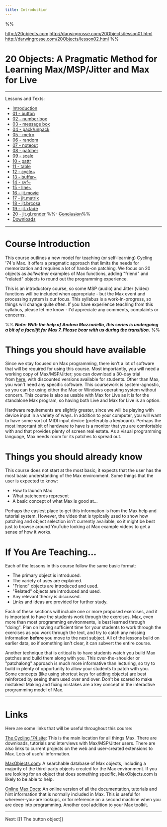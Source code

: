 ```yaml
---
title: Introduction
---
```


%%

http://20objects.com
http://darwingrosse.com/20Objects/lesson01.html
http://darwingrosse.com/20Objects/lesson02.html
%%



# 20 Objects: A Pragmatic Method for Learning Max/MSP/Jitter and Max for Live


---

Lessons and Texts: 
- [Introduction](http://darwingrosse.com/20Objects/index.html)
- [01 - button](http://darwingrosse.com/20Objects/lesson01.html)
- [02 - number box](http://darwingrosse.com/20Objects/lesson02.html)
- [03 - message box](http://darwingrosse.com/20Objects/lesson03.html)
- [04 - pack/unpack](http://darwingrosse.com/20Objects/lesson04.html)
- [05 - metro](http://darwingrosse.com/20Objects/lesson05.html)
- [06 - random](http://darwingrosse.com/20Objects/lesson06.html)
- [07 - noteout](http://darwingrosse.com/20Objects/lesson07.html)
- [08 - patcher](http://darwingrosse.com/20Objects/lesson08.html)
- [09 - scale](http://darwingrosse.com/20Objects/lesson09.html)
- [10 - pattr](http://darwingrosse.com/20Objects/lesson10.html)
- [11 - table](http://darwingrosse.com/20Objects/lesson11.html)
- [12 - cycle~](http://darwingrosse.com/20Objects/lesson12.html)
- [13 - buffer~](http://darwingrosse.com/20Objects/lesson13.html)
- [14 - svf~](http://darwingrosse.com/20Objects/lesson14.html)
- [15 - line~](http://darwingrosse.com/20Objects/lesson15.html)
- [16 - jit.movie](http://darwingrosse.com/20Objects/lesson16.html)
- [17 - jit.matrix](http://darwingrosse.com/20Objects/lesson17.html)
- [18 - jit.brcosa](http://darwingrosse.com/20Objects/lesson18.html)
- [19 - jit.xfade](http://darwingrosse.com/20Objects/lesson19.html)
- [20 - jit.gl.render](http://darwingrosse.com/20Objects/lesson20.html)
%%- [~~Conclusion~~](http://darwingrosse.com/20Objects/lesson99.html)%%
- [Downloads](http://darwingrosse.com/20Objects/downloads.html)




---




# Course Introduction

This course outlines a new model for teaching (or self-learning) Cycling '74's Max. It offers a pragmatic approach that limits the needs for memorization and requires a lot of hands-on patching. We focus on 20 objects as _bellwether_ examples of Max functions, adding "friend" and "related" objects to round out the programming experience.

This is an introductory course, so some MSP (audio) and Jitter (video) functions will be included when appropriate - but the Max event and processing system is our focus. This syllabus is a work-in-progress, so things will change quite often. If you have experience teaching from this syllabus, please let me know - I'd appreciate any comments, complaints or concerns.

%%
**_Note: With the help of Andrea Mazzariello, this series is undergoing a bit of a facelift for Max 7. Please bear with us during the transition._**
%%
# Things you should have available

Since we stay focused on Max programming, there isn't a lot of software that will be required for using this course. Most importantly, you will need a working copy of Max/MSP/Jitter; you can download a 30-day trial from [here](https://cycling74.com/downloads), with discounted versions available for students. Other than Max, you won't need any specific software. This coursework is system-agnostic, so you can be using either the Mac or Windows operating system without concern. This course is also as usable with Max for Live as it is for the standalone Max program, so having both Live and Max for Live is an option.

Hardware requirements are slightly greater, since we will be playing with device input in a variety of ways. In addition to your computer, you will want to have some sort of MIDI input device (preferably a keyboard). Perhaps the most important bit of hardware to have is a monitor that you are comfortable with and that provides plenty of screen real estate. As a visual programming language, Max needs room for its patches to spread out.

# Things you should already know

This course does not start at the most basic; it expects that the user has the most basic understanding of the Max environment. Some things that the user is expected to know:

- How to launch Max
- What patchcords represent
- A basic concept of what Max is good at...

Perhaps the easiest place to get this information is from the Max help and tutorial system. However, the video that is typically used to show how patching and object selection isn't currently available, so it might be best just to browse around YouTube looking at Max example videos to get a sense of how it works.

# If You Are Teaching...

Each of the lessons in this course follow the same basic format:

- The primary object is introduced.
- The variety of uses are explained.
- "Friend" objects are introduced and used.
- "Related" objects are introduced and used.
- Any relevant theory is discussed.
- Links and ideas are provided for further study.

Each of these sections will include one or more proposed exercises, and it is important to have the students work through the exercises. Max, even more than most programming environments, is best learned through "doing". Plan on having sufficient time for your students to work through the exercises as you work through the text, and try to catch any missing information **before** you move to the next subject. All of the lessons build on earlier data, so if something isn't clear, it can subvert the entire course.

Another technique that is critical is to have students watch you build Max patches and build them along with you. This over-the-shoulder or "patchalong" approach is much more informative than lecturing, so try to build in plenty of opportunity to allow your students to patch with you. Some concepts (like using shortcut keys for adding objects) are best reinforced by seeing them used over and over. Don't be scared to make mistakes! Making and fixing mistakes are a key concept in the interactive programming model of Max.

---
# Links

Here are some links that will be useful throughout this course:

[The Cycling '74 site](http://www.cycling74.com/): This is the main location for all things Max. There are downloads, tutorials and interviews with Max/MSP/Jitter users. There are also links to current projects on the web and user-created extensions to Max. Lots of useful information.

[MaxObjects.com](http://www.maxobjects.com/): A searchable database of Max objects, including a majority of the third-party objects created for the Max environment. If you are looking for an object that does something specific, MaxObjects.com is likely to be able to help.

[Online Max Docs](https://docs.cycling74.com/latest): An online version of all the documentation, tutorials and hint information that is normally included in Max. This is useful for wherever-you-are lookups, or for reference on a second machine when you are deep into programming. Another cool addition to your Max toolkit.

---

Next: [[1 The button object]]